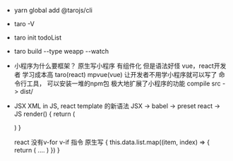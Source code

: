 - yarn global add @tarojs/cli
- taro -V
- taro init todoList
- taro build --type weapp --watch

- 小程序为什么要框架？
  原生写小程序 有组件化 但是语法好怪  vue，react开发者 学习成本高
  taro(react) mpvue(vue) 让开发者不用学小程序就可以写了
  命令行工具， 可以安装一堆的npm包 极大地扩展了小程序的功能
  compile src -> dist/

- JSX 
  XML in JS, react template 的新语法
  JSX -> babel -> preset react -> JS
  render()
  {
    return (
      
    )
  }

  react 没有v-for v-if 指令
  原生写
  <view>
  {
    this.data.list.map((item, index) => {
      return (
        ....
      )
    })
  }
  </view>